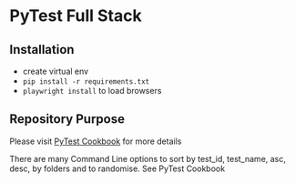 # PyTest Full Stack

## Installation

- create virtual env
- `pip install -r requirements.txt` 
- `playwright install` to load browsers

## Repository Purpose

Please visit [PyTest Cookbook](https://pytest-cookbook.netlify.app/) for more details

There are many Command Line options to sort by test_id, test_name, asc, desc, by folders and to randomise. See PyTest Cookbook


